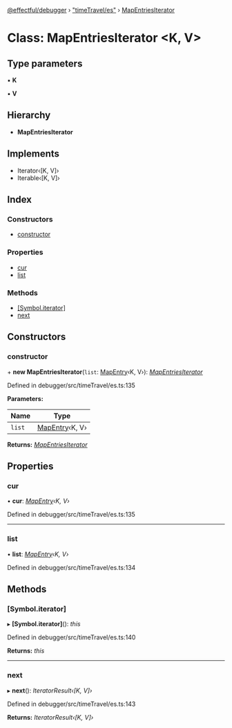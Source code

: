 [@effectful/debugger](../README.md) › ["timeTravel/es"](../modules/_timetravel_es_.md) › [MapEntriesIterator](_timetravel_es_.mapentriesiterator.md)

# Class: MapEntriesIterator <**K, V**>

## Type parameters

▪ **K**

▪ **V**

## Hierarchy

* **MapEntriesIterator**

## Implements

* Iterator‹[K, V]›
* Iterable‹[K, V]›

## Index

### Constructors

* [constructor](_timetravel_es_.mapentriesiterator.md#constructor)

### Properties

* [cur](_timetravel_es_.mapentriesiterator.md#cur)
* [list](_timetravel_es_.mapentriesiterator.md#list)

### Methods

* [[Symbol.iterator]](_timetravel_es_.mapentriesiterator.md#[symbol.iterator])
* [next](_timetravel_es_.mapentriesiterator.md#next)

## Constructors

###  constructor

\+ **new MapEntriesIterator**(`list`: [MapEntry](../interfaces/_timetravel_es_.mapentry.md)‹K, V›): *[MapEntriesIterator](_timetravel_es_.mapentriesiterator.md)*

Defined in debugger/src/timeTravel/es.ts:135

**Parameters:**

Name | Type |
------ | ------ |
`list` | [MapEntry](../interfaces/_timetravel_es_.mapentry.md)‹K, V› |

**Returns:** *[MapEntriesIterator](_timetravel_es_.mapentriesiterator.md)*

## Properties

###  cur

• **cur**: *[MapEntry](../interfaces/_timetravel_es_.mapentry.md)‹K, V›*

Defined in debugger/src/timeTravel/es.ts:135

___

###  list

• **list**: *[MapEntry](../interfaces/_timetravel_es_.mapentry.md)‹K, V›*

Defined in debugger/src/timeTravel/es.ts:134

## Methods

###  [Symbol.iterator]

▸ **[Symbol.iterator]**(): *this*

Defined in debugger/src/timeTravel/es.ts:140

**Returns:** *this*

___

###  next

▸ **next**(): *IteratorResult‹[K, V]›*

Defined in debugger/src/timeTravel/es.ts:143

**Returns:** *IteratorResult‹[K, V]›*
